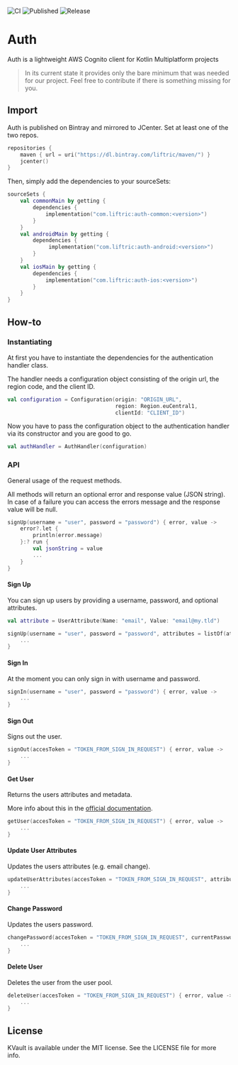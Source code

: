 ![CI](https://github.com/Liftric/auth/workflows/CI/badge.svg) ![Published](https://github.com/Liftric/auth/workflows/Publish%20to%20Bintray/badge.svg) ![Release](https://img.shields.io/github/v/release/liftric/auth?label=release)

# Auth

Auth is a lightweight AWS Cognito client for Kotlin Multiplatform projects

> In its current state it provides only the bare minimum that was needed for our project. Feel free to contribute if there is something missing for you.

## Import

Auth is published on Bintray and mirrored to JCenter. Set at least one of the two repos.

```kotlin
repositories {
    maven { url = uri("https://dl.bintray.com/liftric/maven/") }
    jcenter()
}
```

Then, simply add the dependencies to your sourceSets:

```kotlin
sourceSets {
    val commonMain by getting {
        dependencies {
            implementation("com.liftric:auth-common:<version>")   
        }
    }
    val androidMain by getting {
        dependencies {
             implementation("com.liftric:auth-android:<version>")   
        }
    }
    val iosMain by getting {
        dependencies {
            implementation("com.liftric:auth-ios:<version>")   
        }
    }
}
```

## How-to

### Instantiating

At first you have to instantiate the dependencies for the authentication handler class.

The handler needs a configuration object consisting of the origin url, the region code, and the client ID.

```kotlin
val configuration = Configuration(origin: "ORIGIN_URL",  
                                  region: Region.euCentral1,
                                  clientId: "CLIENT_ID") 
```

Now you have to pass the configuration object to the authentication handler via its constructor and you are good to go.

```kotlin
val authHandler = AuthHandler(configuration) 
```

### API

General usage of the request methods.

All methods will return an optional error and response value (JSON string). In case of a failure you can access the errors message and the response value will be null.

```kotlin
signUp(username = "user", password = "password") { error, value ->
    error?.let {
        println(error.message)
    }:? run {
        val jsonString = value
        ...
    }
}
```

#### Sign Up

You can  sign up users by providing a username, password, and optional attributes. 

```kotlin
val attribute = UserAttribute(Name: "email", Value: "email@my.tld")

signUp(username = "user", password = "password", attributes = listOf(attribute)) { error, value ->
    ...
}
```

#### Sign In

At the moment you can only sign in with username and password.

```kotlin
signIn(username = "user", password = "password") { error, value ->
    ...
}
```

#### Sign Out

Signs out the user.

```kotlin
signOut(accesToken = "TOKEN_FROM_SIGN_IN_REQUEST") { error, value ->
    ...
}
```

#### Get User

Returns the users attributes and metadata.

More info about this in the [official documentation](https://docs.aws.amazon.com/cognito-user-identity-pools/latest/APIReference/API_GetUser.html).

```kotlin
getUser(accesToken = "TOKEN_FROM_SIGN_IN_REQUEST") { error, value ->
    ...
}
```

#### Update User Attributes

Updates the users attributes (e.g. email change).

```kotlin
updateUserAttributes(accesToken = "TOKEN_FROM_SIGN_IN_REQUEST", attributes = listOf(...)) { error, value ->
    ...
}
```

#### Change Password

Updates the users password. 

```kotlin
changePassword(accesToken = "TOKEN_FROM_SIGN_IN_REQUEST", currentPassword = "OLD_PW", newPassword = "NEW_PW") { error, value ->
    ...
}
```

#### Delete User

Deletes the user from the user pool. 

```kotlin
deleteUser(accesToken = "TOKEN_FROM_SIGN_IN_REQUEST") { error, value ->
    ...
}
```

## License

KVault is available under the MIT license. See the LICENSE file for more info.
